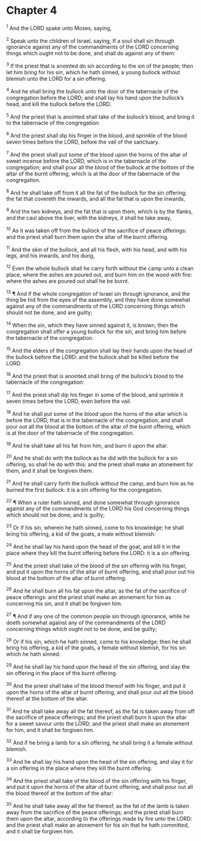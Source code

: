 # Chapter 4

<sup>1</sup> And the LORD spake unto Moses, saying, 

<sup>2</sup> Speak unto the children of Israel, saying, If a soul shall sin through ignorance against any of the commandments of the LORD concerning things which ought not to be done, and shall do against any of them: 

<sup>3</sup> If the priest that is anointed do sin according to the sin of the people; then let him bring for his sin, which he hath sinned, a young bullock without blemish unto the LORD for a sin offering. 

<sup>4</sup> And he shall bring the bullock unto the door of the tabernacle of the congregation before the LORD; and shall lay his hand upon the bullock’s head, and kill the bullock before the LORD. 

<sup>5</sup> And the priest that is anointed shall take of the bullock’s blood, and bring it to the tabernacle of the congregation: 

<sup>6</sup> And the priest shall dip his finger in the blood, and sprinkle of the blood seven times before the LORD, before the vail of the sanctuary. 

<sup>7</sup> And the priest shall put some of the blood upon the horns of the altar of sweet incense before the LORD, which is in the tabernacle of the congregation; and shall pour all the blood of the bullock at the bottom of the altar of the burnt offering, which is at the door of the tabernacle of the congregation. 

<sup>8</sup> And he shall take off from it all the fat of the bullock for the sin offering; the fat that covereth the inwards, and all the fat that is upon the inwards, 

<sup>9</sup> And the two kidneys, and the fat that is upon them, which is by the flanks, and the caul above the liver, with the kidneys, it shall he take away, 

<sup>10</sup> As it was taken off from the bullock of the sacrifice of peace offerings: and the priest shall burn them upon the altar of the burnt offering. 

<sup>11</sup> And the skin of the bullock, and all his flesh, with his head, and with his legs, and his inwards, and his dung, 

<sup>12</sup> Even the whole bullock shall he carry forth without the camp unto a clean place, where the ashes are poured out, and burn him on the wood with fire: where the ashes are poured out shall he be burnt. 

<sup>13</sup> ¶ And if the whole congregation of Israel sin through ignorance, and the thing be hid from the eyes of the assembly, and they have done somewhat against any of the commandments of the LORD concerning things which should not be done, and are guilty; 

<sup>14</sup> When the sin, which they have sinned against it, is known, then the congregation shall offer a young bullock for the sin, and bring him before the tabernacle of the congregation. 

<sup>15</sup> And the elders of the congregation shall lay their hands upon the head of the bullock before the LORD: and the bullock shall be killed before the LORD. 

<sup>16</sup> And the priest that is anointed shall bring of the bullock’s blood to the tabernacle of the congregation: 

<sup>17</sup> And the priest shall dip his finger in some of the blood, and sprinkle it seven times before the LORD, even before the vail. 

<sup>18</sup> And he shall put some of the blood upon the horns of the altar which is before the LORD, that is in the tabernacle of the congregation, and shall pour out all the blood at the bottom of the altar of the burnt offering, which is at the door of the tabernacle of the congregation. 

<sup>19</sup> And he shall take all his fat from him, and burn it upon the altar. 

<sup>20</sup> And he shall do with the bullock as he did with the bullock for a sin offering, so shall he do with this: and the priest shall make an atonement for them, and it shall be forgiven them. 

<sup>21</sup> And he shall carry forth the bullock without the camp, and burn him as he burned the first bullock: it is a sin offering for the congregation. 

<sup>22</sup> ¶ When a ruler hath sinned, and done somewhat through ignorance against any of the commandments of the LORD his God concerning things which should not be done, and is guilty; 

<sup>23</sup> Or if his sin, wherein he hath sinned, come to his knowledge; he shall bring his offering, a kid of the goats, a male without blemish: 

<sup>24</sup> And he shall lay his hand upon the head of the goat, and kill it in the place where they kill the burnt offering before the LORD: it is a sin offering. 

<sup>25</sup> And the priest shall take of the blood of the sin offering with his finger, and put it upon the horns of the altar of burnt offering, and shall pour out his blood at the bottom of the altar of burnt offering. 

<sup>26</sup> And he shall burn all his fat upon the altar, as the fat of the sacrifice of peace offerings: and the priest shall make an atonement for him as concerning his sin, and it shall be forgiven him. 

<sup>27</sup> ¶ And if any one of the common people sin through ignorance, while he doeth somewhat against any of the commandments of the LORD concerning things which ought not to be done, and be guilty; 

<sup>28</sup> Or if his sin, which he hath sinned, come to his knowledge: then he shall bring his offering, a kid of the goats, a female without blemish, for his sin which he hath sinned. 

<sup>29</sup> And he shall lay his hand upon the head of the sin offering, and slay the sin offering in the place of the burnt offering. 

<sup>30</sup> And the priest shall take of the blood thereof with his finger, and put it upon the horns of the altar of burnt offering, and shall pour out all the blood thereof at the bottom of the altar. 

<sup>31</sup> And he shall take away all the fat thereof, as the fat is taken away from off the sacrifice of peace offerings; and the priest shall burn it upon the altar for a sweet savour unto the LORD; and the priest shall make an atonement for him, and it shall be forgiven him. 

<sup>32</sup> And if he bring a lamb for a sin offering, he shall bring it a female without blemish. 

<sup>33</sup> And he shall lay his hand upon the head of the sin offering, and slay it for a sin offering in the place where they kill the burnt offering. 

<sup>34</sup> And the priest shall take of the blood of the sin offering with his finger, and put it upon the horns of the altar of burnt offering, and shall pour out all the blood thereof at the bottom of the altar: 

<sup>35</sup> And he shall take away all the fat thereof, as the fat of the lamb is taken away from the sacrifice of the peace offerings; and the priest shall burn them upon the altar, according to the offerings made by fire unto the LORD: and the priest shall make an atonement for his sin that he hath committed, and it shall be forgiven him. 


